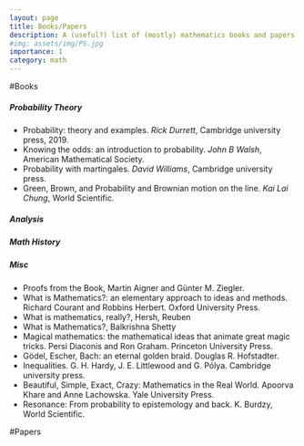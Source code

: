 ```yaml
---
layout: page
title: Books/Papers
description: A (useful?) list of (mostly) mathematics books and papers that I enjoyed. This page is inspired from an infinitely better [reading suggestion](https://math.iisc.ac.in/~manju/suggestedreading.html) by Manjunath Krishnapur.
#img: assets/img/PS.jpg
importance: 1
category: math
---
```

#Books
##### **Probability Theory**
- Probability: theory and examples. *Rick Durrett*, Cambridge university press, 2019.
- Knowing the odds: an introduction to probability. *John B Walsh*, American Mathematical Society.
- Probability with martingales. *David Williams*, Cambridge university press.
- Green, Brown, and Probability and Brownian motion on the line. *Kai Lai Chung*, World Scientific.


##### **Analysis**




##### **Math History**


##### **Misc**
- Proofs from the Book,  Martin Aigner and Günter M. Ziegler.
- What is Mathematics?: an elementary approach to ideas and methods. Richard Courant and Robbins Herbert. Oxford University Press.
- What is mathematics, really?,  Hersh, Reuben
- What is Mathematics?, Balkrishna Shetty
- Magical mathematics: the mathematical ideas that animate great magic tricks. Persi Diaconis and Ron Graham. Princeton University Press.
- Gödel, Escher, Bach: an eternal golden braid.  Douglas R. Hofstadter.
- Inequalities. G. H. Hardy, J. E. Littlewood and G. Pólya. Cambridge university press.
- Beautiful, Simple, Exact, Crazy: Mathematics in the Real World. Apoorva Khare and Anne Lachowska. Yale University Press.
- Resonance: From probability to epistemology and back. K. Burdzy, World Scientific.

#Papers

